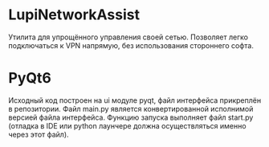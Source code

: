 # LupiNetworkAssist
Утилита для упрощённого управления своей сетью. Позволяет легко подключаться к VPN напрямую, без использования стороннего софта.

# PyQt6
Исходный код построен на ui модуле pyqt, файл интерфейса прикреплён в репозитории.
Файл main.py является конвертированной исполнимой версией файла интерфейса.
Функцию запуска выполняет файл start.py (отладка в IDE или python лаунчере должна осуществляться именно через этот файл).
